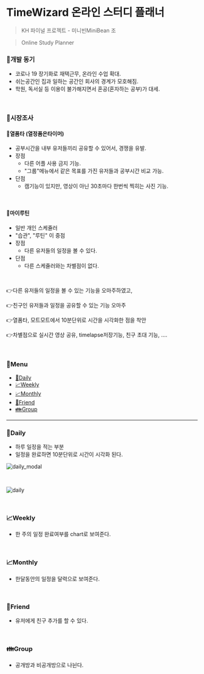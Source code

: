 # TimeWizard 온라인 스터디 플래너
> KH 파이널 프로젝트 - 미니빈MiniBean 조

> Online Study Planner

### 🚩개발 동기

- 코로나 19 장기화로 재택근무, 온라인 수업 확대.
- 쉬는공간인 집과 일하는 공간인 회사의 경계가 모호해짐.
- 학원, 독서실 등 이용이 불가해지면서 혼공(혼자하는 공부)가 대세.

<br>

### 🚩시장조사

#### 📍열품타 (열정품은타이머)

- 공부시간을 내부 유저들끼리 공유할 수 있어서, 경쟁을 유발.
- 장점
  - 다른 어플 사용 금지 기능.
  - "그룹"메뉴에서 같은 목표를 가진 유저들과 공부시간 비교 가능.
- 단점
  - 캠기능이 있지만, 영상이 아닌 30초마다 한번씩 찍히는 사진 기능.

<br>

#### 📍마이루틴

- 일반 개인 스케쥴러
- "습관", "루틴" 이 중점
- 장점
  - 다른 유저들의 일정을 볼 수 있다.
- 단점
  - 다른 스케쥴러와는 차별점이 없다.

<br>

👉다른 유저들의 일정을 볼 수 있는 기능을 오마주하였고, 

👉친구인 유저들과 일정을 공유할 수 있는 기능 오마주

👉열품타, 모트모트에서 10분단위로 시간을 시각화한 점을 착안

👉차별점으로 실시간 영상 공유, timelapse저장기능, 친구 초대 기능, ....

<br>

### 🚩Menu

- [📃Daily](#Daily)
- [📈Weekly](#Weekly)
- [📈Monthly](#Monthly)
- [👫Friend](#Friend)
- [👪Group](#Group)

---

### 📃Daily

- 하루 일정을 적는 부분
- 일정을 완료하면 10분단위로 시간이 시각화 된다.

![daily_modal](https://postfiles.pstatic.net/MjAyMDExMThfMjM0/MDAxNjA1NjcwNDgwNDQy.xNvL5ZECkmrixWzAWcmalOJoPPgPd0n20CKDuf7oPHkg.AKKx0ry_GkLlIV3S6WmN1UM6FcL8LgFlQD_01kKq7ZAg.PNG.mingyeung/image.png?type=w966)

<br>

![daily](https://postfiles.pstatic.net/MjAyMDExMThfNDYg/MDAxNjA1NjcwMzI3MTI0.Vc2azQ4kmFXpzXTzom08Z99ZfmXTTAvLK144ybleYXog.iVzdyeDBGrmpxdgYhi9dNnNyFBqayZmNdwV2ZaEXn_Ig.PNG.mingyeung/image.png?type=w966)

<br>

### 📈Weekly

- 한 주의 일정 완료여부를 chart로 보여준다.

<br>

### 📈Monthly

- 한달동안의 일정을 달력으로 보여준다.

<br>

### 👫Friend

- 유저에게 친구 추가를 할 수 있다.

<br>

### 👪Group

- 공개방과 비공개방으로 나뉜다.

<br>
